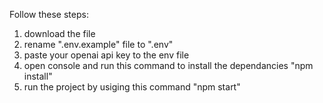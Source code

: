 Follow these steps:

1. download the file
2. rename ".env.example" file to ".env"
3. paste your openai api key to the env file
4. open console and run this command to install the dependancies "npm install"
5. run the project by usiging this command "npm start"